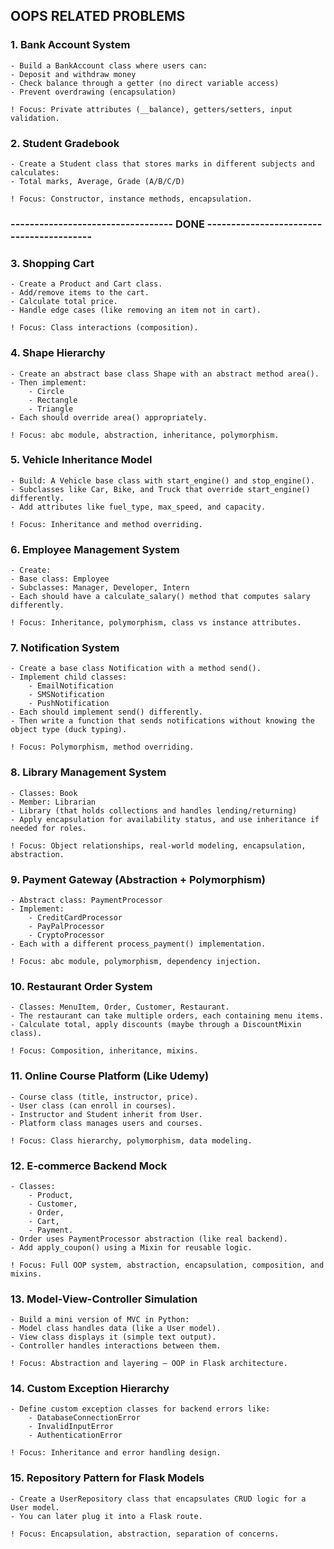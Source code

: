 ## OOPS RELATED PROBLEMS

### 1. Bank Account System
    - Build a BankAccount class where users can:
    - Deposit and withdraw money
    - Check balance through a getter (no direct variable access)
    - Prevent overdrawing (encapsulation)

    ! Focus: Private attributes (__balance), getters/setters, input validation.

### 2. Student Gradebook
    - Create a Student class that stores marks in different subjects and calculates:
    - Total marks, Average, Grade (A/B/C/D)

    ! Focus: Constructor, instance methods, encapsulation.

### ---------------------------------- DONE -----------------------------------------

### 3. Shopping Cart
    - Create a Product and Cart class.
    - Add/remove items to the cart.
    - Calculate total price.
    - Handle edge cases (like removing an item not in cart).

    ! Focus: Class interactions (composition).

### 4. Shape Hierarchy
    - Create an abstract base class Shape with an abstract method area().
    - Then implement:
        - Circle
        - Rectangle
        - Triangle
    - Each should override area() appropriately.

    ! Focus: abc module, abstraction, inheritance, polymorphism.

### 5. Vehicle Inheritance Model
    - Build: A Vehicle base class with start_engine() and stop_engine().
    - Subclasses like Car, Bike, and Truck that override start_engine()   differently.
    - Add attributes like fuel_type, max_speed, and capacity.

    ! Focus: Inheritance and method overriding.

### 6. Employee Management System
    - Create:
    - Base class: Employee
    - Subclasses: Manager, Developer, Intern
    - Each should have a calculate_salary() method that computes salary differently.

    ! Focus: Inheritance, polymorphism, class vs instance attributes.

### 7. Notification System
    - Create a base class Notification with a method send().
    - Implement child classes:
        - EmailNotification
        - SMSNotification
        - PushNotification
    - Each should implement send() differently.
    - Then write a function that sends notifications without knowing the object type (duck typing).

    ! Focus: Polymorphism, method overriding.

### 8. Library Management System
    - Classes: Book
    - Member: Librarian
    - Library (that holds collections and handles lending/returning)
    - Apply encapsulation for availability status, and use inheritance if needed for roles.

    ! Focus: Object relationships, real-world modeling, encapsulation, abstraction.

### 9. Payment Gateway (Abstraction + Polymorphism)
    - Abstract class: PaymentProcessor
    - Implement:
        - CreditCardProcessor
        - PayPalProcessor
        - CryptoProcessor
    - Each with a different process_payment() implementation.

    ! Focus: abc module, polymorphism, dependency injection.

### 10. Restaurant Order System

    - Classes: MenuItem, Order, Customer, Restaurant.
    - The restaurant can take multiple orders, each containing menu items.
    - Calculate total, apply discounts (maybe through a DiscountMixin class).

    ! Focus: Composition, inheritance, mixins.

### 11. Online Course Platform (Like Udemy)

    - Course class (title, instructor, price).
    - User class (can enroll in courses).
    - Instructor and Student inherit from User.
    - Platform class manages users and courses.

    ! Focus: Class hierarchy, polymorphism, data modeling.

### 12. E-commerce Backend Mock
    - Classes:
        - Product, 
        - Customer, 
        - Order, 
        - Cart, 
        - Payment.
    - Order uses PaymentProcessor abstraction (like real backend).
    - Add apply_coupon() using a Mixin for reusable logic.

    ! Focus: Full OOP system, abstraction, encapsulation, composition, and mixins.

### 13. Model-View-Controller Simulation
    - Build a mini version of MVC in Python:
    - Model class handles data (like a User model).
    - View class displays it (simple text output).
    - Controller handles interactions between them.

    ! Focus: Abstraction and layering — OOP in Flask architecture.

### 14. Custom Exception Hierarchy
    - Define custom exception classes for backend errors like:
        - DatabaseConnectionError
        - InvalidInputError
        - AuthenticationError

    ! Focus: Inheritance and error handling design.

### 15. Repository Pattern for Flask Models
    - Create a UserRepository class that encapsulates CRUD logic for a User model.
    - You can later plug it into a Flask route.

    ! Focus: Encapsulation, abstraction, separation of concerns.
